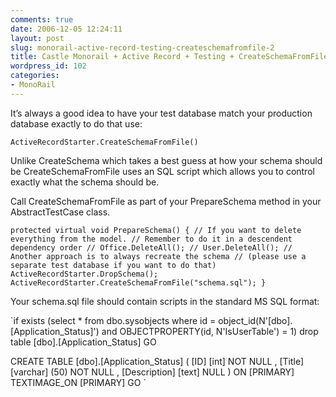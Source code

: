 ```yaml
---
comments: true
date: 2006-12-05 12:24:11
layout: post
slug: monorail-active-record-testing-createschemafromfile-2
title: Castle Monorail + Active Record + Testing + CreateSchemaFromFile
wordpress_id: 102
categories:
- MonoRail
---
```


It’s always a good idea to have your test database match your production database exactly to do that use:

`ActiveRecordStarter.CreateSchemaFromFile()`

Unlike CreateSchema which takes a best guess at how your schema should be CreateSchemaFromFile uses an SQL script which allows you to control exactly what the schema should be.

Call CreateSchemaFromFile as part of your PrepareSchema method in your AbstractTestCase class.

`protected virtual void PrepareSchema()
{
// If you want to delete everything from the model.
// Remember to do it in a descendent dependency order
// Office.DeleteAll();
// User.DeleteAll();
// Another approach is to always recreate the schema
// (please use a separate test database if you want to do that)
ActiveRecordStarter.DropSchema();
ActiveRecordStarter.CreateSchemaFromFile("schema.sql");
}`

Your schema.sql file should contain scripts in the standard MS SQL format:

`if exists (select * from dbo.sysobjects where id = object_id(N'[dbo].[Application_Status]') and OBJECTPROPERTY(id, N'IsUserTable') = 1)
drop table [dbo].[Application_Status]
GO

CREATE TABLE [dbo].[Application_Status] (
	[ID] [int] NOT NULL ,
	[Title] [varchar] (50) NOT NULL ,
	[Description] [text] NULL
) ON [PRIMARY] TEXTIMAGE_ON [PRIMARY]
GO
`
